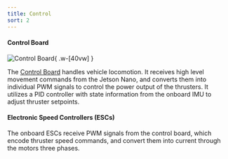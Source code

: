 ```yaml
---
title: Control
sort: 2
---
```


#### Control Board
![Control Board](/assets/images/electrical/controlboard.png){ .w-[40vw] }

The [Control Board](https://mb3hel.github.io/AUVControlBoard/) handles vehicle locomotion. It receives high level movement commands from the Jetson Nano, and converts them into individual PWM signals to control the power output of the thrusters. It utilizes a PID controller with state information from the onboard IMU to adjust thruster setpoints.

#### Electronic Speed Controllers (ESCs)
The onboard ESCs receive PWM signals from the control board, which encode thruster speed commands, and convert them into current through the motors three phases.
